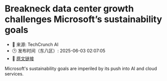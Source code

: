 # Breakneck data center growth challenges Microsoft’s sustainability goals
- 📅 来源: TechCrunch AI
- 🕒 发布时间（东八区）: 2025-06-03 02:07:05
- 🔗 [原文链接](https://techcrunch.com/2025/06/02/breakneck-data-center-growth-challenges-microsofts-sustainability-goals/)

Microsoft's sustainability goals are imperiled by its push into AI and cloud services.